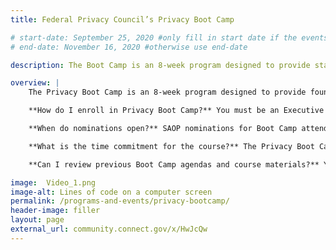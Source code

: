 ```yaml
---
title: Federal Privacy Council’s Privacy Boot Camp

# start-date: September 25, 2020 #only fill in start date if the events spans multiple days
# end-date: November 16, 2020 #otherwise use end-date

description: The Boot Camp is an 8-week program designed to provide staff who are new to the Federal privacy profession with a core foundation of knowledge of Federal privacy laws and policies. It serves as a central standardized training resource for Federal agencies. In addition, Boot Camp attendees join a collaborative and cooperative inter-agency network of privacy professionals as they learn and become the next generation of Federal employees seeking to address complex issues in privacy that affect the Federal Government. This program is held in the spring and fall of each year, offered free of cost by the Federal Privacy Council, and open to Federal employees.

overview: |
    The Privacy Boot Camp is an 8-week program designed to provide foundational knowledge of Federal privacy laws and policies to Federal personnel at all levels who are new to privacy roles. It serves as a central, standardized training resource for the Executive Branch. Federal privacy experts, including several Senior Agency Officials for Privacy (SAOP), instruct attendees in a collaborative interagency atmosphere seeking to identify and understand the complex privacy issues and requirements that affect the Federal Government. This program is held in the spring and fall of each year, is offered free of charge by the Federal Privacy Council, and is open to Executive Branch employees.

    **How do I enroll in Privacy Boot Camp?** You must be an Executive Branch employee who is nominated to attend by your agency’s Senior Agency Official for Privacy (SAOP). Because the courses are intentionally kept to a limited number of attendees, SAOPs may only nominate a small number of attendees from each agency. Once nominated, the Federal Privacy Council will contact you to enroll you in the course.

    **When do nominations open?** SAOP nominations for Boot Camp attendees are typically due in February for the spring session and in August for the fall session. The Federal Privacy Council will notify your SAOP when nominations open.

    **What is the time commitment for the course?** The Privacy Boot Camp occurs over the course of 8 weeks, typically for four hours each week on Friday afternoons.

    **Can I review previous Boot Camp agendas and course materials?** Yes, using USDA Connect you can view these Boot Camp materials on the FPC <a href="https://community.connect.gov/x/HwJcQw" target="_blank">USDA Connect site</a>. (A USDA Connect login is required to access the site.)

image:  Video_1.png
image-alt: Lines of code on a computer screen
permalink: /programs-and-events/privacy-bootcamp/
header-image: filler
layout: page
external_url: community.connect.gov/x/HwJcQw
---
```

